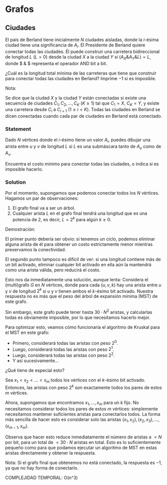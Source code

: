 # Grafos

## Ciudades

El país de Berland tiene inicialmente $N$ ciudades aisladas, donde la $i$-ésima ciudad tiene una significancia de $A_i$. El Presidente de Berland quiere conectar todas las ciudades. Él puede construir una carretera bidireccional de longitud $L$ $(L > 0)$ desde la ciudad $X$ a la ciudad $Y$ si $(A_X \& A_Y \& L) = L$, donde $ \& $ representa el operador AND bit a bit.

¿Cuál es la longitud total mínima de las carreteras que tiene que construir para conectar todas las ciudades en Berland? Imprime $-1$ si es imposible.

Nota:

Se dice que la ciudad $X$ y la ciudad $Y$ están conectadas si existe una secuencia de ciudades $C_1, C_2, \dots, C_K$ $(K \geq 1)$ tal que $C_1 = X$, $C_K = Y$, y existe una carretera desde $C_i$ a $C_{i+1}$ $(1 \leq i < K)$. Todas las ciudades en Berland se dicen conectadas cuando cada par de ciudades en Berland está conectado.

### Statement

Dado $N$ vértices donde el $i$-ésimo tiene un valor $A_i$, puedes dibujar una arista entre $u$ y $v$ de longitud $L$ si $L$ es una submáscara tanto de $A_u$ como de $A_v$.

Encuentra el costo mínimo para conectar todas las ciudades, o indica si es imposible hacerlo.

### Solution

Por el momento, supongamos que podemos conectar todos los $N$ vértices. Hagamos un par de observaciones:

1. El grafo final va a ser un árbol.
2. Cualquier arista $L$ en el grafo final tendrá una longitud que es una potencia de $2$, es decir, $L = 2^k$ para algún $k \geq 0$.

Demostración:

El primer punto debería ser obvio: si tenemos un ciclo, podemos eliminar alguna arista de él para obtener un costo estrictamente menor mientras preservamos la conectividad.

El segundo punto tampoco es difícil de ver: si una longitud contiene más de un bit activado, eliminar cualquier bit activado en ella aún la mantendrá como una arista válida, pero reducirá el costo.

Esto nos da inmediatamente una solución, aunque lenta:
Considera el (multi)grafo $G$ en $N$ vértices, donde para cada $(u, v, k)$ hay una arista entre $u$ y $v$ de longitud $2^k$ si $u$ y $v$ tienen ambos el $k$-ésimo bit activado.
Nuestra respuesta no es más que el peso del árbol de expansión mínima (MST) de este grafo.

Sin embargo, este grafo puede tener hasta $30 \cdot N^2$ aristas, y calcularlas todas es obviamente imposible, por lo que necesitamos hacerlo mejor.

Para optimizar esto, veamos cómo funcionaría el algoritmo de Kruskal para el MST en este grafo:

- Primero, considerará todas las aristas con peso $2^0$.
- Luego, considerará todas las aristas con peso $2^1$.
- Luego, considerará todas las aristas con peso $2^2$.
- Y así sucesivamente...

¿Qué tiene de especial esto?

Sea $x_1 < x_2 < \dots < x_m$ todos los vértices con el $k$-ésimo bit activado. Entonces, las aristas con peso $2^k$ son exactamente todos los pares de estos $m$ vértices.

Ahora, supongamos que encontramos $x_1, \dots, x_m$ para un $k$ fijo.
No necesitamos considerar todos los pares de estos $m$ vértices: simplemente necesitamos mantener suficientes aristas para conectarlos todos. La forma más sencilla de hacer esto es considerar solo las aristas $(x_1, x_2), (x_2, x_3), \dots, (x_{m-1}, x_m)$.

Observa que hacer esto reduce inmediatamente el número de aristas a $< N$ por bit, para un total de $< 30 \cdot N$ aristas en total. Esto es lo suficientemente pequeño como para que podamos ejecutar un algoritmo de MST en estas aristas directamente y obtener la respuesta.

Nota:
Si el grafo final que obtenemos no está conectado, la respuesta es $-1$, ya que no hay forma de conectarlo.

COMPLEJIDAD TEMPORAL:
O(n^3)

